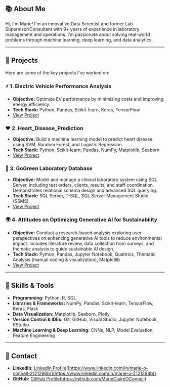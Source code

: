 ## 📚 About Me
Hi, I'm Marie! I'm an innovative Data Scientist and former Lab Supervisor/Consultant with 9+ years of experience in laboratory management and operations. I’m passionate about solving real-world problems through machine learning, deep learning, and data analytics.

---

## 📝 Projects
Here are some of the key projects I’ve worked on:

### ⚡ 1. Electric Vehicle Performance Analysis
- **Objective:** Optimize EV performance by minimizing costs and improving energy efficiency.
- **Tech Stack:** Python, Pandas, Scikit-learn, Keras, TensorFlow
- [View Project](https://github.com/MarieClaireOConnell/EV_Charging_Prediction)

### ❤️ 2. Heart_Disease_Prediction
- **Objective:** Build a machine learning model to predict heart disease using SVM, Random Forest, and Logistic Regression.
- **Tech Stack:** Python, Scikit-learn, Pandas, NumPy, Matplotlib, Seaborn
- [View Project](https://github.com/MarieClaireOConnell/ML_Heart_Disease_Prediction)

### 🧬 3. GoGreen Laboratory Database
- **Objective:** Model and manage a clinical laboratory system using SQL Server, including test orders, clients, results, and staff coordination. Demonstrates relational schema design and advanced SQL querying.
- **Tech Stack:** SQL Server, T-SQL, SQL Server Management Studio (SSMS)
- [View Project](https://github.com/MarieClaireOConnell/GoGreen-Laboratory-Database)


### 🌍 4. Attitudes on Optimizing Generative AI for Sustainability
- **Objective:** Conduct a research-based analysis exploring user perspectives on enhancing generative AI tools to reduce environmental impact. Includes literature review, data collection from surveys, and thematic analysis to guide sustainable AI design.
- **Tech Stack:** Python, Pandas, Jupyter Notebook, Qualtrics, Thematic Analysis (manual coding & visualization), Matplotlib
- [View Project](https://github.com/MarieClaireOConnell/User-Attitudes-on-Optimizing-Generative-AI-for-Sustainability)

---

## 🎯 Skills & Tools
- **Programming:** Python, R, SQL
- **Libraries & Frameworks:** NumPy, Pandas, Scikit-learn, TensorFlow, Keras, Flask
- **Data Visualization:** Matplotlib, Seaborn, Plotly
- **Version Control & IDEs:** Git, GitHub, Visual Studio, Jupyter Notebook, RStudio
- **Machine Learning & Deep Learning:** CNNs, NLP, Model Evaluation, Feature Engineering

---

## 📧 Contact
- **LinkedIn:** [LinkedIn Profile]([https://www.linkedin.com/in/Marie])([https://www.linkedin.com/in/marie-o-connell-2121298b/](https://www.linkedin.com/in/marie-o-2121298b))
- **GitHub:** [GitHub Profile]([https://github.com/Marie])(https://github.com/MarieClaireOConnell)
